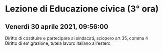 # Lezione di Educazione civica (3° ora)
## Venerdì 30 aprile 2021, 09:56:00 
 
 Diritto di costituire e partecipare ai sindacati, sciopero
 art 35, comma 4
 Diritto di emigrazione, tutela lavoro italiano all'estero
<!--stackedit_data:
eyJoaXN0b3J5IjpbMTkzMTgyODE2NF19
-->